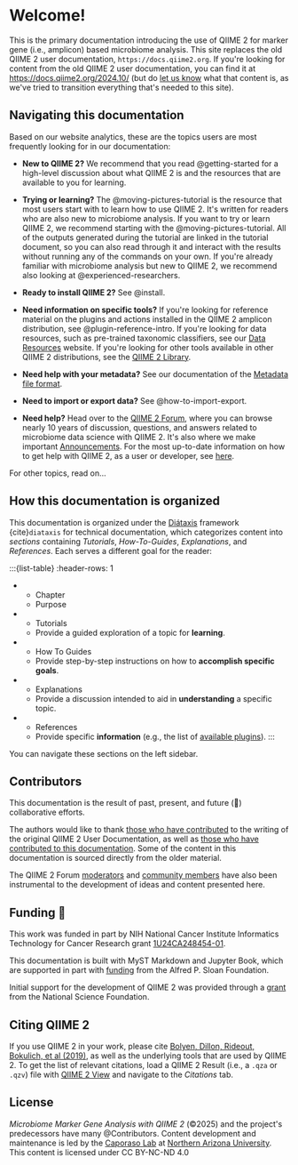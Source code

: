 # Welcome!

This is the primary documentation introducing the use of QIIME 2 for marker gene (i.e., amplicon) based microbiome analysis.
This site replaces the old QIIME 2 user documentation, `https://docs.qiime2.org`.
If you're looking for content from the old QIIME 2 user documentation, you can find it at https://docs.qiime2.org/2024.10/ (but do [let us know](https://github.com/qiime2/amplicon-docs/issues) what that content is, as we've tried to transition everything that's needed to this site).

## Navigating this documentation

Based on our website analytics, these are the topics users are most frequently looking for in our documentation:

- **New to QIIME 2?**
  We recommend that you read @getting-started for a high-level discussion about what QIIME 2 is and the resources that are available to you for learning.

- **Trying or learning?**
  The @moving-pictures-tutorial is the resource that most users start with to learn how to use QIIME 2.
  It's written for readers who are also new to microbiome analysis.
  If you want to try or learn QIIME 2, we recommend starting with the @moving-pictures-tutorial.
  All of the outputs generated during the tutorial are linked in the tutorial document, so you can also read through it and interact with the results without running any of the commands on your own.
  If you're already familiar with microbiome analysis but new to QIIME 2, we recommend also looking at @experienced-researchers.

- **Ready to install QIIME 2?**
  See @install.

- **Need information on specific tools?**
  If you're looking for reference material on the plugins and actions installed in the QIIME 2 amplicon distribution, see @plugin-reference-intro.
  If you're looking for data resources, such as pre-trained taxonomic classifiers, see our [Data Resources](https://resources.qiime2.org) website.
  If you're looking for other tools available in other QIIME 2 distributions, see the [QIIME 2 Library](https://library.qiime2.org).

- **Need help with your metadata?**
  See our documentation of the [Metadata file format](https://use.qiime2.org/en/latest/references/metadata.html).

- **Need to import or export data?**
  See @how-to-import-export.

- **Need help?**
  Head over to the [QIIME 2 Forum](https://forum.qiime2.org), where you can browse nearly 10 years of discussion, questions, and answers related to microbiome data science with QIIME 2.
  It's also where we make important [Announcements](https://forum.qiime2.org/c/announcements/8).
  For the most up-to-date information on how to get help with QIIME 2, as a user or developer, see [here](https://github.com/qiime2/.github/blob/main/SUPPORT.md).

For other topics, read on...

## How this documentation is organized

This documentation is organized under the [Diátaxis](https://diataxis.fr/) framework {cite}`diataxis` for technical documentation, which categorizes content into *sections* containing *Tutorials*, *How-To-Guides*, *Explanations*, and *References*.
Each serves a different goal for the reader:

:::{list-table}
:header-rows: 1

* - Chapter
  - Purpose

* - Tutorials
  - Provide a guided exploration of a topic for **learning**.

* - How To Guides
  - Provide step-by-step instructions on how to **accomplish specific goals**.

* - Explanations
  - Provide a discussion intended to aid in **understanding** a specific topic.

* - References
  - Provide specific **information** (e.g., the list of [available plugins](#plugin-reference-intro)).
:::

You can navigate these sections on the left sidebar.

## Contributors

This documentation is the result of past, present, and future (🤞) collaborative efforts.

The authors would like to thank [those who have contributed](https://github.com/qiime2/docs/graphs/contributors) to the writing of the original QIIME 2 User Documentation, as well as [those who have contributed to this documentation](https://github.com/qiime2/amplicon-docs/graphs/contributors).
Some of the content in this documentation is sourced directly from the older material.

The QIIME 2 Forum [moderators](https://forum.qiime2.org/g/q2-mods) and [community members](https://forum.qiime2.org/u?order=likes_received&period=all) have also been instrumental to the development of ideas and content presented here.

## Funding 🙏

This work was funded in part by NIH National Cancer Institute Informatics Technology for Cancer Research grant [1U24CA248454-01](https://reporter.nih.gov/project-details/9951750).

This documentation is built with MyST Markdown and Jupyter Book, which are supported in part with [funding](https://sloan.org/grant-detail/6620) from the Alfred P. Sloan Foundation.

Initial support for the development of QIIME 2 was provided through a [grant](https://www.nsf.gov/awardsearch/showAward?AWD_ID=1565100) from the National Science Foundation.

## Citing QIIME 2

If you use QIIME 2 in your work, please cite [Bolyen, Dillon, Rideout, Bokulich, et al (2019)](https://doi.org/10.1038/s41587-019-0209-9), as well as the underlying tools that are used by QIIME 2.
To get the list of relevant citations, load a QIIME 2 Result (i.e., a `.qza` or `.qzv`) file with [QIIME 2 View](https://view.qiime2.org) and navigate to the *Citations* tab.

## License

*Microbiome Marker Gene Analysis with QIIME 2* (©2025) and the project's predecessors have many @Contributors.
Content development and maintenance is led by the [Caporaso Lab](https://cap-lab.bio) at [Northern Arizona University](https://nau.edu).
This content is licensed under CC BY-NC-ND 4.0
